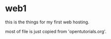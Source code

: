 # web1
this is the things for my first web hosting.

most of file is just copied from 'opentutorials.org'.
